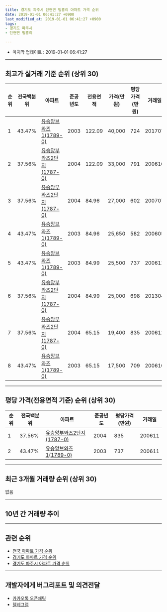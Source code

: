 ```yaml
---
title: 경기도 파주시 탄현면 법흥리 아파트 가격 순위
date: 2019-01-01 06:41:27 +0900
last_modified_at: 2019-01-01 06:41:27 +0900
tags:
- 경기도 파주시
- 탄현면 법흥리

---
```


* 마지막 업데이트 : 2019-01-01 06:41:27

---

## 최고가 실거래 기준 순위 (상위 30)


|순위|전국백분위|아파트|준공년도|전용면적|가격(만원)|평당가격(만원)|거래일|
|---|---|---|---|---|---|---|---|
|1|43.47%|[유승앙브와즈1(1789-0)](https://search.naver.com/search.naver?query=%EA%B2%BD%EA%B8%B0%EB%8F%84+%ED%8C%8C%EC%A3%BC%EC%8B%9C+%ED%83%84%ED%98%84%EB%A9%B4+%EB%B2%95%ED%9D%A5%EB%A6%AC+%EC%9C%A0%EC%8A%B9%EC%95%99%EB%B8%8C%EC%99%80%EC%A6%881%281789-0%29)|2003|122.09|40,000|724|201707|
|2|37.56%|[유승앙부와즈2단지(1787-0)](https://search.naver.com/search.naver?query=%EA%B2%BD%EA%B8%B0%EB%8F%84+%ED%8C%8C%EC%A3%BC%EC%8B%9C+%ED%83%84%ED%98%84%EB%A9%B4+%EB%B2%95%ED%9D%A5%EB%A6%AC+%EC%9C%A0%EC%8A%B9%EC%95%99%EB%B6%80%EC%99%80%EC%A6%882%EB%8B%A8%EC%A7%80%281787-0%29)|2004|122.09|33,000|791|200610|
|3|37.56%|[유승앙부와즈2단지(1787-0)](https://search.naver.com/search.naver?query=%EA%B2%BD%EA%B8%B0%EB%8F%84+%ED%8C%8C%EC%A3%BC%EC%8B%9C+%ED%83%84%ED%98%84%EB%A9%B4+%EB%B2%95%ED%9D%A5%EB%A6%AC+%EC%9C%A0%EC%8A%B9%EC%95%99%EB%B6%80%EC%99%80%EC%A6%882%EB%8B%A8%EC%A7%80%281787-0%29)|2004|84.96|27,000|602|200707|
|4|43.47%|[유승앙브와즈1(1789-0)](https://search.naver.com/search.naver?query=%EA%B2%BD%EA%B8%B0%EB%8F%84+%ED%8C%8C%EC%A3%BC%EC%8B%9C+%ED%83%84%ED%98%84%EB%A9%B4+%EB%B2%95%ED%9D%A5%EB%A6%AC+%EC%9C%A0%EC%8A%B9%EC%95%99%EB%B8%8C%EC%99%80%EC%A6%881%281789-0%29)|2003|84.96|25,650|582|200605|
|5|43.47%|[유승앙브와즈1(1789-0)](https://search.naver.com/search.naver?query=%EA%B2%BD%EA%B8%B0%EB%8F%84+%ED%8C%8C%EC%A3%BC%EC%8B%9C+%ED%83%84%ED%98%84%EB%A9%B4+%EB%B2%95%ED%9D%A5%EB%A6%AC+%EC%9C%A0%EC%8A%B9%EC%95%99%EB%B8%8C%EC%99%80%EC%A6%881%281789-0%29)|2003|84.99|25,500|737|200611|
|6|37.56%|[유승앙부와즈2단지(1787-0)](https://search.naver.com/search.naver?query=%EA%B2%BD%EA%B8%B0%EB%8F%84+%ED%8C%8C%EC%A3%BC%EC%8B%9C+%ED%83%84%ED%98%84%EB%A9%B4+%EB%B2%95%ED%9D%A5%EB%A6%AC+%EC%9C%A0%EC%8A%B9%EC%95%99%EB%B6%80%EC%99%80%EC%A6%882%EB%8B%A8%EC%A7%80%281787-0%29)|2004|84.99|25,000|698|201304|
|7|37.56%|[유승앙부와즈2단지(1787-0)](https://search.naver.com/search.naver?query=%EA%B2%BD%EA%B8%B0%EB%8F%84+%ED%8C%8C%EC%A3%BC%EC%8B%9C+%ED%83%84%ED%98%84%EB%A9%B4+%EB%B2%95%ED%9D%A5%EB%A6%AC+%EC%9C%A0%EC%8A%B9%EC%95%99%EB%B6%80%EC%99%80%EC%A6%882%EB%8B%A8%EC%A7%80%281787-0%29)|2004|65.15|19,400|835|200611|
|8|43.47%|[유승앙브와즈1(1789-0)](https://search.naver.com/search.naver?query=%EA%B2%BD%EA%B8%B0%EB%8F%84+%ED%8C%8C%EC%A3%BC%EC%8B%9C+%ED%83%84%ED%98%84%EB%A9%B4+%EB%B2%95%ED%9D%A5%EB%A6%AC+%EC%9C%A0%EC%8A%B9%EC%95%99%EB%B8%8C%EC%99%80%EC%A6%881%281789-0%29)|2003|65.15|17,500|709|200610|


---

## 평당 가격(전용면적 기준) 순위 (상위 30)


|순위|전국백분위|아파트|준공년도|평당가격(만원)|거래일|
|---|---|---|---|---|---|
|1|37.56%|[유승앙부와즈2단지(1787-0)](https://search.naver.com/search.naver?query=%EA%B2%BD%EA%B8%B0%EB%8F%84+%ED%8C%8C%EC%A3%BC%EC%8B%9C+%ED%83%84%ED%98%84%EB%A9%B4+%EB%B2%95%ED%9D%A5%EB%A6%AC+%EC%9C%A0%EC%8A%B9%EC%95%99%EB%B6%80%EC%99%80%EC%A6%882%EB%8B%A8%EC%A7%80%281787-0%29)|2004|835|200611|
|2|43.47%|[유승앙브와즈1(1789-0)](https://search.naver.com/search.naver?query=%EA%B2%BD%EA%B8%B0%EB%8F%84+%ED%8C%8C%EC%A3%BC%EC%8B%9C+%ED%83%84%ED%98%84%EB%A9%B4+%EB%B2%95%ED%9D%A5%EB%A6%AC+%EC%9C%A0%EC%8A%B9%EC%95%99%EB%B8%8C%EC%99%80%EC%A6%881%281789-0%29)|2003|737|200611|


---

## 최근 3개월 거래량 순위 (상위 30)

없음

---

## 10년 간 거래량 추이


<div style="width:100%;">
    <canvas id="deal_progress" height="250"></canvas>
</div>

<script>
new Chart(document.getElementById("deal_progress"), {
    type: 'line',
    data: {
        labels: ['200901','200902','200903','200904','200905','200906','200907','200908','200909','200910','200911','200912','201001','201002','201003','201004','201005','201006','201007','201008','201009','201010','201011','201012','201101','201102','201103','201104','201105','201106','201107','201108','201109','201110','201111','201112','201201','201202','201203','201204','201205','201206','201207','201208','201209','201210','201211','201212','201301','201302','201303','201304','201305','201306','201307','201308','201309','201310','201311','201312','201401','201402','201403','201404','201405','201406','201407','201408','201409','201410','201411','201412','201501','201502','201503','201504','201505','201506','201507','201508','201509','201510','201511','201512','201601','201602','201603','201604','201605','201606','201607','201608','201609','201610','201611','201612','201701','201702','201703','201704','201705','201706','201707','201708','201709','201710','201711','201712','201801','201802','201803','201804','201805','201806','201807','201808','201809','201810','201811','201812','201901'],
        datasets: [{
            label: '실거래 수',
            pointRadius: 1,
            data: [0, 0, 0, 0, 0, 0, 0, 0, 0, 0, 0, 0, 0, 0, 0, 0, 0, 0, 0, 0, 0, 0, 0, 0, 0, 0, 0, 0, 0, 0, 0, 0, 0, 0, 0, 0, 0, 0, 0, 0, 0, 0, 1, 0, 1, 0, 0, 0, 0, 0, 0, 1, 1, 1, 0, 0, 0, 0, 0, 0, 0, 0, 0, 0, 0, 0, 0, 0, 0, 0, 0, 0, 0, 0, 0, 0, 0, 0, 0, 0, 0, 1, 0, 0, 0, 0, 1, 1, 0, 0, 0, 0, 0, 0, 0, 0, 0, 0, 0, 0, 0, 0, 1, 0, 0, 0, 0, 0, 0, 1, 0, 0, 0, 0, 0, 0, 0, 0, 0, 0, 0],
            borderColor: "rgba(255, 201, 14, 1)",
            backgroundColor: "rgba(255, 201, 14, 0.5)",
            fill: true,
        }]
    },
    options: {
        responsive: true,
        title: {
            display: true,
            text: '10년간 거래량 추이'
        },
        tooltips: {
            mode: 'index',
            intersect: false,
        },
        hover: {
            mode: 'nearest',
            intersect: true
        },
        scales: {
            xAxes: [{
                display: true,
                scaleLabel: {
                    display: true,
                    labelString: '년/월'
                }
            }],
            yAxes: [{
                display: true,
                ticks: {
                    suggestedMin: 0,
                },
                scaleLabel: {
                    display: true,
                    labelString: '실거래 수'
                }
            }]
        }
    }
});

</script>


---

## 관련 순위

- [전국 아파트 가격 순위](https://inasie.github.io/apt-ranking/전국)
- [경기도 아파트 가격 순위](https://inasie.github.io/apt-ranking/경기도)
- [경기도 파주시 아파트 가격 순위](https://inasie.github.io/apt-ranking/경기도-파주시)


---

## 개발자에게 버그리포트 및 의견전달

- [카카오톡 오픈채팅](https://open.kakao.com/o/gLJUAP4)
- [텔레그램](https://t.me/inasie)

